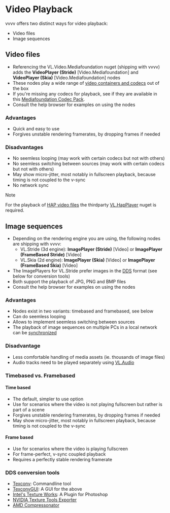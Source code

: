 # Video Playback

vvvv offers two distinct ways for video playback:
- Video files
- Image sequences

## Video files

- Referencing the VL.Video.Mediafoundation nuget (shipping with vvvv) adds the **VideoPlayer (Stride)** [Video.Mediafoundation] and **VideoPlayer (Skia)** [Video.Mediafoundation] nodes
- These nodes play a wide range of [video containers and codecs](https://docs.microsoft.com/en-us/windows/win32/medfound/supported-media-formats-in-media-foundation) out of the box
- If you're missing any codecs for playback, see if they are available in this [Mediafoundation Codec Pack](http://codecguide.com/media_foundation_codecs.htm).
- Consult the help browser for examples on using the nodes

### Advantages
- Quick and easy to use
- Forgives unstable rendering framerates, by dropping frames if needed

### Disadvantages
- No seemless looping (may work with certain codecs but not with others)
- No seemless switching between sources (may work with certain codecs but not with others)
- May show micro-jitter, most notably in fullscreen playback, because timing is not coupled to the v-sync
- No network sync

> [!NOTE]
> For the playback of [HAP video files](http://hap.video) the thirdparty [VL.HapPlayer](https://www.nuget.org/packages/VL.HapPlayer/) nuget is required.

## Image sequences

- Depending on the rendering engine you are using, the following nodes are shipping with vvvv:
  - VL.Stride (3d engine): **ImagePlayer (Stride)** [Video] or **ImagePlayer (FrameBased Stride)** [Video]
  - VL.Skia (2d engine): **ImagePlayer (Skia)** [Video] or **ImagePlayer (FrameBased Skia)** [Video]
- The ImagePlayers for VL.Stride prefer images in the [DDS](https://www.reedbeta.com/blog/understanding-bcn-texture-compression-formats/) format (see below for conversion tools)
- Both support the playback of JPG, PNG and BMP files
- Consult the help browser for examples on using the nodes

### Advantages
- Nodes exist in two variants: timebased and framebased, see below
- Can do seemless looping
- Allows to implement seemless switching between sources
- The playback of image sequences on multiple PCs in a local network can be [synchronized](video-synchronization.md)

### Disadvantage
- Less comfortable handling of media assets (ie. thousands of image files)
- Audio tracks need to be played separately using [VL.Audio](https://www.nuget.org/packages/VL.Audio/)

### Timebased vs. Framebased

#### Time based
- The default, simpler to use option
- Use for scenarios where the video is not playing fullscreen but rather is part of a scene 
- Forgives unstable rendering framerates, by dropping frames if needed
- May show micro-jitter, most notably in fullscreen playback, because timing is not coupled to the v-sync
  
#### Frame based
- Use for scenarios where the video is playing fullscreen
- For frame-perfect, v-sync coupled playback
- Requires a perfectly stable rendering framerate

### DDS conversion tools

* [Texconv](https://github.com/Microsoft/DirectXTex/wiki/Texconv): Commandline tool
* [TexconvGUI](https://vvvv.org/contribution/texconvgui): A GUI for the above
* [Intel's Texture Works](https://gametechdev.github.io/Intel-Texture-Works-Plugin/): A Plugin for Photoshop
* [NVIDIA Texture Tools Exporter](https://developer.nvidia.com/nvidia-texture-tools-exporter)
* [AMD Compressonator](https://gpuopen.com/gaming-product/compressonator/)
